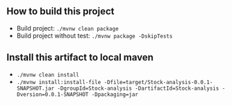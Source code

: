 ## How to build this project

* Build project: `./mvnw clean package`
* Build project without test: `./mvnw package -DskipTests`

## Install this artifact to local maven

* `./mvnw clean install`
* `./mvnw install:install-file -Dfile=target/Stock-analysis-0.0.1-SNAPSHOT.jar -DgroupId=Stock-analysis -DartifactId=Stock-analysis -Dversion=0.0.1-SNAPSHOT -Dpackaging=jar`

